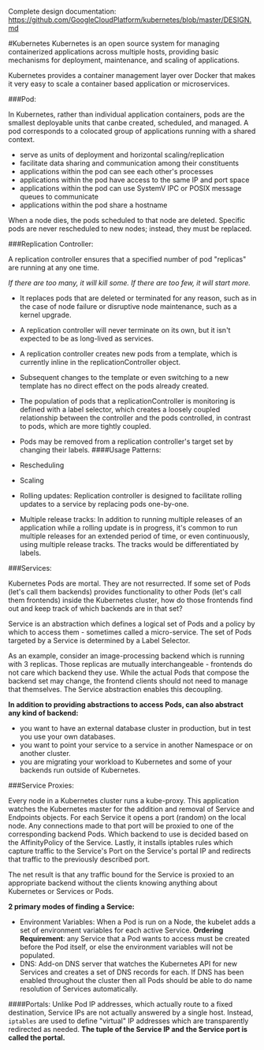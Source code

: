 Complete design documentation:  
https://github.com/GoogleCloudPlatform/kubernetes/blob/master/DESIGN.md

#Kubernetes
Kubernetes is an open source system for managing containerized applications
across multiple hosts, providing basic mechanisms for deployment, maintenance,
and scaling of applications.

Kubernetes provides a container management layer over Docker that makes it very
easy to scale a container based application or microservices.

###Pod:

In Kubernetes, rather than individual application containers, pods are the
smallest deployable units that canbe created, scheduled, and managed.
A pod corresponds to a colocated group of applications running with a shared
context.
  
  * serve as units of deployment and horizontal scaling/replication
  * facilitate data sharing and communication among their constituents
  * applications within the pod can see each other's processes
  * applications within the pod have access to the same IP and port space
  * applications within the pod can use SystemV IPC or POSIX message queues
    to communicate
  * applications within the pod share a hostname

When a node dies, the pods scheduled to that node are deleted. Specific pods
are never rescheduled to new nodes; instead, they must be replaced.

###Replication Controller:

A replication controller ensures that a specified number of pod "replicas" are
running at any one time.

*If there are too many, it will kill some.*
*If there are too few, it will start more.*

  * It replaces pods that are deleted or terminated for any reason, such as in
    the case of node failure or disruptive node maintenance, such as a kernel
    upgrade.
  * A replication controller will never terminate on its own, but it isn't
    expected to be as long-lived as services.
  * A replication controller creates new pods from a template, which is
    currently inline in the replicationController object.
  * Subsequent changes to the template or even switching to a new template has
    no direct effect on the pods already created.
  * The population of pods that a replicationController is monitoring is
    defined with a label selector, which creates a loosely coupled relationship
    between the controller and the pods controlled, in contrast to pods, which
    are more tightly coupled.

  * Pods may be removed from a replication controller's target set by changing
    their labels.
####Usage Patterns:
  * Rescheduling
  * Scaling
  * Rolling updates:
    Replication controller is designed to facilitate rolling updates to a
    service by replacing pods one-by-one.
  * Multiple release tracks:
    In addition to running multiple releases of an application while a rolling
    update is in progress, it's common to run multiple releases for an extended
    period of time, or even continuously, using multiple release tracks.
    The tracks would be differentiated by labels.

###Services:

Kubernetes Pods are mortal. They are not resurrected. If some set of Pods
(let's call them backends) provides functionality to other Pods (let's call
them frontends) inside the Kubernetes cluster, how do those frontends find out
and keep track of which backends are in that set?

Service is an abstraction which defines a logical set of Pods and a policy by
which to access them - sometimes called a micro-service. The set of Pods
targeted by a Service is determined by a Label Selector.

As an example, consider an image-processing backend which is running with
3 replicas. Those replicas are mutually interchangeable - frontends do not care
which backend they use. While the actual Pods that compose the backend set may
change, the frontend clients should not need to manage that themselves. The
Service abstraction enables this decoupling.

**In addition to providing abstractions to access Pods, can also abstract**
**any kind of backend:**

  * you want to have an external database cluster in production, but in test
    you use your own databases.
  * you want to point your service to a service in another Namespace or on
    another cluster.
  * you are migrating your workload to Kubernetes and some of your backends
    run outside of Kubernetes.

###Service Proxies:

Every node in a Kubernetes cluster runs a kube-proxy. This application watches
the Kubernetes master for the addition and removal of Service and Endpoints
objects. For each Service it opens a port (random) on the local node. Any
connections made to that port will be proxied to one of the corresponding
backend Pods. Which backend to use is decided based on the AffinityPolicy of
the Service. Lastly, it installs iptables rules which capture traffic to the
Service's Port on the Service's portal IP and redirects that traffic to the
previously described port.

The net result is that any traffic bound for the Service is proxied to an
appropriate backend without the clients knowing anything about Kubernetes
or Services or Pods.

**2 primary modes of finding a Service:**

  * Environment Variables:
    When a Pod is run on a Node, the kubelet adds a set of environment
    variables for each active Service.
    **Ordering Requirement**:  any Service that a Pod wants to access must be
    created before the Pod itself, or else the environment variables will not
    be populated. 
  * DNS: Add-on DNS server that watches the Kubernetes API for new Services and
    creates a set of DNS records for each. If DNS has been enabled throughout
    the cluster then all Pods should be able to do name resolution of Services
    automatically.

####Portals:
Unlike Pod IP addresses, which actually route to a fixed
destination, Service IPs are not actually answered by a single host.
Instead, `iptables` are used to define "virtual" IP addresses which are
transparently redirected as needed. **The tuple of the Service IP and**
**the Service port is called the portal.**
